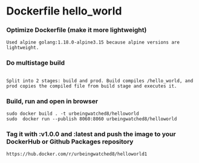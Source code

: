 # Dockerfile hello_world

### Optimize Dockerfile (make it more lightweight)
```
Used alpine golang:1.18.0-alpine3.15 because alpine versions are lightweight.

```

### Do multistage build
```

Split into 2 stages: build and prod. Build compiles /hello_world, and prod copies the compiled file from build stage and executes it.

```

### Build, run and open in browser
```
sudo docker build . -t urbeingwatched8/helloworld
sudo  docker run --publish 8060:8060 urbeingwatched8/helloworld
```

### Tag it with :v1.0.0 and :latest and push the image to your DockerHub or Github Packages repository
```
https://hub.docker.com/r/urbeingwatched8/helloworld1

```
